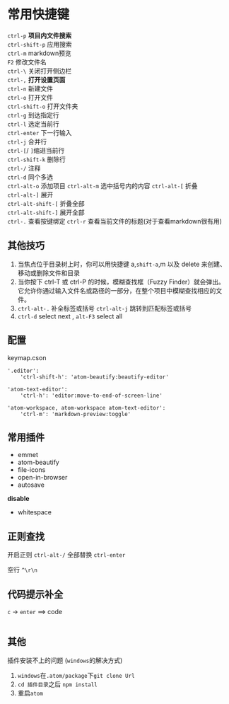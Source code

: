 # 常用快捷键  

`ctrl-p` **项目内文件搜索**  
`ctrl-shift-p` 应用搜索  
`ctrl-m` markdown预览  
`F2` 修改文件名  
`ctrl-\` 关闭打开侧边栏  
`ctrl-,` **打开设置页面**  
`ctrl-n` 新建文件  
`ctrl-o` 打开文件   
`ctrl-shift-o` 打开文件夹   
`ctrl-g` 到达指定行  
`ctrl-l` 选定当前行  
`ctrl-enter` 下一行输入   
`ctrl-j` 合并行   
`ctrl-[`/ `]`缩进当前行    
`ctrl-shift-k` 删除行  
`ctrl-/` 注释   
`ctrl-d` 同个多选  
`ctrl-alt-o` 添加项目
`ctrl-alt-m` 选中括号内的内容
`ctrl-alt-[` 折叠  
`ctrl-alt-]` 展开  
`ctrl-alt-shift-[` 折叠全部  
`ctrl-alt-shift-]` 展开全部  
`ctrl-.` 查看按键绑定
`ctrl-r` 查看当前文件的标题(对于查看markdown很有用)

## 其他技巧

1. 当焦点位于目录树上时，你可以用快捷键 a,`shift-a`,m 以及 delete 来创建、移动或删除文件和目录
2. 当你按下 ctrl-T 或 ctrl-P 的时候，模糊查找框（Fuzzy Finder）就会弹出。它允许你通过输入文件名或路径的一部分，在整个项目中模糊查找相应的文件。
3. `ctrl-alt-.` 补全标签或括号 `ctrl-alt-j` 跳转到匹配标签或括号
4. `ctrl-d` select next , `alt-F3`  select all

## 配置

keymap.cson
```
'.editor':
    'ctrl-shift-h': 'atom-beautify:beautify-editor'

'atom-text-editor':
    'ctrl-h': 'editor:move-to-end-of-screen-line'

'atom-workspace, atom-workspace atom-text-editor':
    'ctrl-m': 'markdown-preview:toggle'
```

## 常用插件

- emmet
- atom-beautify
- file-icons
- open-in-browser
- autosave

**disable**
- whitespace

## 正则查找

开启正则  `ctrl-alt-/`
全部替换  `ctrl-enter`

空行  `^\r\n`

## 代码提示补全

`c` -> `enter` ==> code
```
```

## 其他

插件安装不上的问题 (`windows`的解决方式)
1. `windows`在`.atom/package`下`git clone Url`
2. `cd 插件目录`之后 `npm install`
3. 重启`atom`
